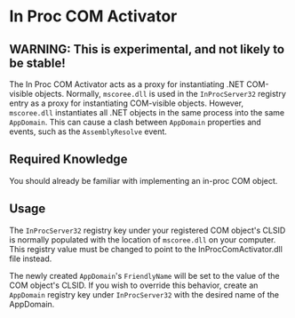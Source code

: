 ﻿# In Proc COM Activator #

## WARNING: This is experimental, and not likely to be stable! ##

The In Proc COM Activator acts as a proxy for instantiating .NET COM-visible objects.  Normally, `mscoree.dll` is used in the `InProcServer32` registry entry as a proxy for instantiating COM-visible objects.  However, `mscoree.dll` instantiates all .NET objects in the same process into the same `AppDomain`.  This can cause a clash between `AppDomain` properties and events, such as the `AssemblyResolve` event.

## Required Knowledge ##

You should already be familiar with implementing an in-proc COM object.

## Usage ##

The `InProcServer32` registry key under your registered COM object's CLSID is normally populated with the location of `mscoree.dll` on your computer.  This registry value must be changed to point to the InProcComActivator.dll file instead.

The newly created `AppDomain`'s `FriendlyName` will be set to the value of the COM object's CLSID.  If you wish to override this behavior, create an `AppDomain` registry key under `InProcServer32` with the desired name of the AppDomain.
